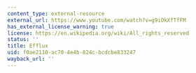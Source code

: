 ```yaml
---
content_type: external-resource
external_url: https://www.youtube.com/watch?v=g9iOkXfTfFM
has_external_license_warning: true
license: https://en.wikipedia.org/wiki/All_rights_reserved
status: ''
title: Efflux
uid: f0ae2110-ac70-4e4b-824c-bcdcbe833247
wayback_url: ''
---
```

